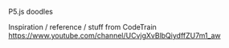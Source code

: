P5.js doodles

Inspiration / reference / stuff from CodeTrain https://www.youtube.com/channel/UCvjgXvBlbQiydffZU7m1_aw
